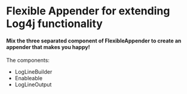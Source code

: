 # Flexible Appender for extending Log4j functionality

#### Mix the three separated component of FlexibleAppender to create an appender that makes you happy!
The components: 
- LogLineBuilder
- Enableable
- LogLineOutput